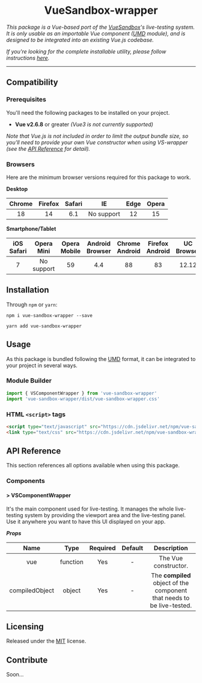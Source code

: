 # <div align="center">VueSandbox-wrapper</div>

*This package is a Vue-based port of the [VueSandbox](https://github.com/mekkanix/vue-sandbox)'s live-testing system. It is only usable as an importable Vue component ([UMD](https://github.com/umdjs/umd) module), and is designed to be integrated into an existing Vue.js codebase.*

*If you're looking for the complete installable utility, please follow instructions [here](https://mekkanix.github.io/vue-sandbox/docs/).*

---

## Compatibility

### Prerequisites

You'll need the following packages to be installed on your project.

- **Vue v2.6.8** or greater *(Vue3 is not currently supported)*

*Note that Vue.js is not included in order to limit the output bundle size, so you'll need to provide your own Vue constructor when using VS-wrapper (see the [API Reference](#api-reference) for detail).*

### Browsers

Here are the minimum browser versions required for this package to work.

**Desktop**

| Chrome | Firefox | Safari | IE         | Edge | Opera |
|:------:|:-------:|:------:|:----------:|:----:|:-----:|
| 18     | 14      | 6.1    | No support | 12   | 15    |

**Smartphone/Tablet**

| iOS Safari | Opera Mini | Opera Mobile | Android Browser | Chrome Android | Firefox Android | UC Browser | Samsung | QQ Browser | Baidu | KaiOS |
|:----------:|:----------:|:------------:|:---------------:|:--------------:|:---------------:|:----------:|:-------:|:----------:|:-----:|:-----:|
| 7          | No support | 59           | 4.4             | 88             | 83              | 12.12      | 4       | 10.4       | 7.12  | 2.5   |

## Installation

Through `npm` or `yarn`:

```
npm i vue-sandbox-wrapper --save
```

```
yarn add vue-sandbox-wrapper
```

## Usage

As this package is bundled following the [UMD](https://github.com/umdjs/umd) format, it can be integrated to your project in several ways.

### Module Builder

```js
import { VSComponentWrapper } from 'vue-sandbox-wrapper'
import 'vue-sandbox-wrapper/dist/vue-sandbox-wrapper.css'
```

### HTML `<script>` tags

```html
<script type="text/javascript" src="https://cdn.jsdelivr.net/npm/vue-sandbox-wrapper@1.0.0-beta.6/dist/vue-sandbox-wrapper.js"></script>
<link type="text/css" src="https://cdn.jsdelivr.net/npm/vue-sandbox-wrapper@1.0.0-beta.6/dist/vue-sandbox-wrapper.css">
```

## API Reference

This section references all options available when using this package.

### Components

#### > VSComponentWrapper

It's the main component used for live-testing. It manages the whole live-testing system by providing the viewport area and the live-testing panel.  
Use it anywhere you want to have this UI displayed on your app.

***Props***

| Name           | Type     | Required | Default | Description |
|:--------------:|:--------:|:--------:|:-------:|:-----------:|
| vue            | function | Yes      | -       | The Vue constructor. |
| compiledObject | object   | Yes      | -       | The **compiled** object of the component that needs to be live-tested. |

## Licensing

Released under the [MIT](https://opensource.org/licenses/MIT) license.

## Contribute

Soon...

